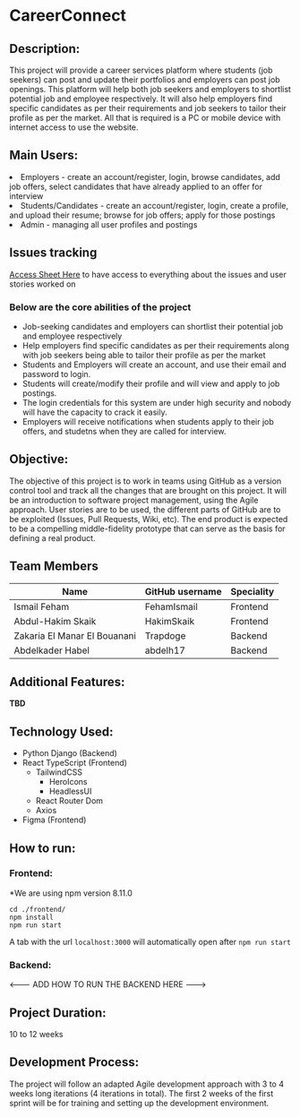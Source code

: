 <h1>CareerConnect</h1>

<h2>Description:</h2>
This project will provide a career services platform where students (job seekers) can post and update their portfolios and employers can post job openings. This platform will help both job seekers and employers to shortlist potential job and employee respectively. It will also help employers find specific candidates as per their requirements and job seekers to tailor their profile as per the market. All that is required is a PC or mobile device with internet access to use the website.


<h2>Main Users:</h2>
<li>Employers - create an account/register, login, browse candidates, add job offers, select candidates that have already applied to an offer for interview
<li>Students/Candidates - create an account/register, login, create a profile, and upload their resume; browse for job offers; apply for those postings
<li>Admin - managing all user profiles and postings
<h2>Issues tracking</h2>

<a href="https://docs.google.com/spreadsheets/d/1OpqNBRHSaydjWkSW3TTRSmgD_jWX_LWbxrSmAXZ2onI/edit?usp=sharing">Access Sheet Here</a> to have access to everything about the issues and user stories worked on

<h3>Below are the core abilities of the project</h3>
<ul>
<li>Job-seeking candidates and employers can shortlist their potential job and employee respectively</li>
<li>Help employers find specific candidates as per their requirements along with job seekers being able to tailor their profile as per the market</li>
<li>Students and Employers will create an account, and use their email and password to login.</li>
<li>Students will create/modify their profile and will view and apply to job postings.   </li>
<li>The login credentials for this system are under high security and nobody will have the capacity to crack it easily.  </li>
<li>Employers will receive notifications when students apply to their job offers, and studetns when they are called for interview. </li>

</ul>

<h2>Objective:</h2>
The objective of this project is to work in teams using GitHub as a version control tool and track all the changes that are brought on this project. It will be an introduction to software project management, using the Agile approach. User stories are to be used, the different parts of GitHub are to be exploited (Issues, Pull Requests, Wiki, etc). The end product is expected to be a compelling middle-fidelity prototype that can serve as the basis for defining a real product.

<h2>Team Members</h2>

| Name | GitHub username | Speciality |
| ---- | --------------- | -------- |
| Ismail Feham | FehamIsmail | Frontend |
| Abdul-Hakim Skaik | HakimSkaik | Frontend |
| Zakaria El Manar El Bouanani | Trapdoge | Backend |
| Abdelkader Habel | abdelh17 | Backend |



<h2>Additional Features:</h2>
  <b>TBD</b>

<h2>Technology Used:</h2>

- Python Django (Backend)
- React TypeScript (Frontend)
  * TailwindCSS 
    - HeroIcons
    - HeadlessUI
  * React Router Dom 
  * Axios
- Figma (Frontend)


## How to run:

### Frontend:

*We are using npm version 8.11.0
```
cd ./frontend/
npm install
npm run start
```
A tab with the url `localhost:3000` will automatically open after `npm run start`

### Backend:

<--- ADD HOW TO RUN THE BACKEND HERE --->

<h2>Project Duration:</h2>
10 to 12 weeks

<h2>Development Process:</h2>
The project will follow an adapted Agile development approach with 3 to 4 weeks long iterations (4 iterations in total). The first 2 weeks of the first sprint will be for training and setting up the development environment.


